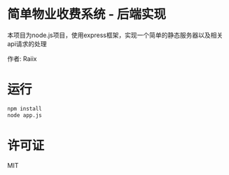 # 简单物业收费系统 - 后端实现
本项目为node.js项目，使用express框架，实现一个简单的静态服务器以及相关api请求的处理

作者: Raiix

# 运行
```bash
npm install
node app.js
```

# 许可证
MIT